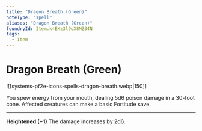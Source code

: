 ```yaml
---
title: "Dragon Breath (Green)"
noteType: "spell"
aliases: "Dragon Breath (Green)"
foundryId: Item.k4EXz3l9oX8MZ34N
tags:
  - Item
---
```


# Dragon Breath (Green)
![[systems-pf2e-icons-spells-dragon-breath.webp|150]]

You spew energy from your mouth, dealing 5d6 poison damage in a 30-foot cone. Affected creatures can make a basic Fortitude save.

* * *

**Heightened (+1)** The damage increases by 2d6.
